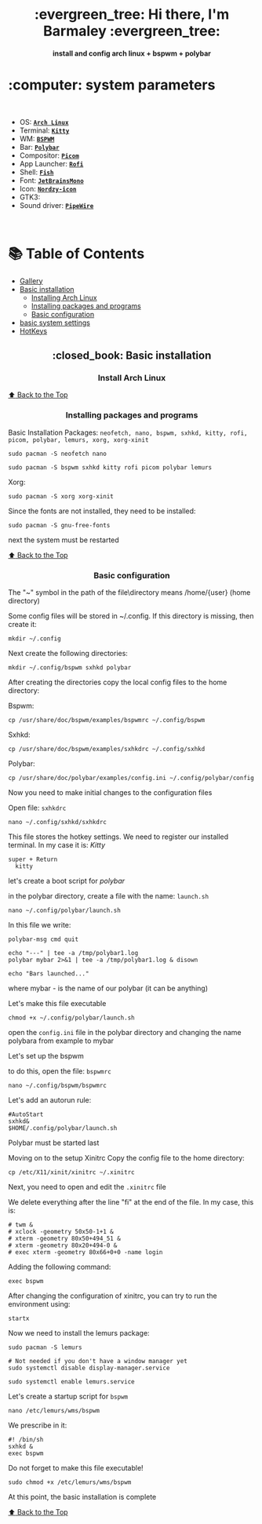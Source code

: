 <h1 align="center"> :evergreen_tree: Hi there, I'm Barmaley :evergreen_tree: </h1>
<h4 align="center"> install and config arch linux  + bspwm + polybar </h4>

<!-- INFORMATION -->
<h1 align="left"> :computer: system parameters </h1> 

<!-- добавить показатели системы -->
<!-- <img src="demonstration/1.png" alt="rice" align="right" width="500px"> -->

</br>

 - OS: [**`Arch Linux`**](https://archlinux.org/)
 - Terminal: [**`Kitty`**](https://sw.kovidgoyal.net/kitty/)
 - WM: [**`BSPWM`**](https://github.com/baskerville/bspwm)
 - Bar: [**`Polybar`**](https://github.com/polybar/polybar)
 - Compositor: [**`Picom`**](https://github.com/yshui/picom)
 - App Launcher: [**`Rofi`**](https://github.com/davatorium/rofi)
 - Shell: [**`Fish`**](https://github.com/fish-shell/fish-shell)
 - Font: [**`JetBrainsMono`**](https://www.jetbrains.com/lp/mono/)
 - Icon: [**`Nordzy-icon`**](https://github.com/alvatip/Nordzy-icon)
 - GTK3:
 - Sound driver: [**`PipeWire`**](https://github.com/mikeroyal/PipeWire-Guide#Installing-PipeWire-on-Arch-Linux)

</br>

<a name="Table-of-Contents"></a>

# :books: Table of Contents 

+ [Gallery](#)
+ [Basic installation](#Basic-installation)
  + [Installing Arch Linux](#Install-Arch-Linux)
  + [Installing packages and programs](#Installing-packages-and-programs)
  + [Basic configuration](#basic-configurationt)
+ [basic system settings](#)
+ [HotKeys](#) 

<a name="Basic-installation"></a>

<h2 align="center"> :closed_book: Basic installation </h2>

<a name="Install-Arch-Linux"></a>

<h3 align="center"> Install Arch Linux </h3>

[:arrow_up: Back to the Top](#Table-of-Contents)

<a name="Installing-packages-and-programs"></a>

<h3 align="center"> Installing packages and programs </h3>

Basic Installation Packages: `neofetch, nano, bspwm, sxhkd, kitty, rofi, picom, polybar, lemurs, xorg, xorg-xinit`
~~~
sudo pacman -S neofetch nano
~~~
~~~
sudo pacman -S bspwm sxhkd kitty rofi picom polybar lemurs
~~~

Xorg:
~~~
sudo pacman -S xorg xorg-xinit
~~~

Since the fonts are not installed, they need to be installed:
~~~
sudo pacman -S gnu-free-fonts
~~~

next the system must be restarted

[:arrow_up: Back to the Top](#Table-of-Contents)

<a name="basic-configurationt"></a>

<h3 align="center"> Basic configuration </h3>

The "~" symbol in the path of the file\directory means /home/{user} (home directory)

Some config files will be stored in ~/.config. If this directory is missing, then create it:
~~~
mkdir ~/.config
~~~

Next create the following directories:
~~~
mkdir ~/.config/bspwm sxhkd polybar
~~~

After creating the directories copy the local config files to the home directory:

Bspwm:
~~~
cp /usr/share/doc/bspwm/examples/bspwmrc ~/.config/bspwm
~~~

Sxhkd:
~~~
cp /usr/share/doc/bspwm/examples/sxhkdrc ~/.config/sxhkd
~~~

Polybar:
~~~
cp /usr/share/doc/polybar/examples/config.ini ~/.config/polybar/config
~~~

Now you need to make initial changes to the configuration files

Open file: `sxhkdrc`
~~~
nano ~/.config/sxhkd/sxhkdrc
~~~

This file stores the hotkey settings. We need to register our installed terminal. In my case it is: *Kitty*
~~~
super + Return    
  kitty
~~~

let's create a boot script for *polybar*

in the polybar directory, create a file with the name: `launch.sh`
~~~
nano ~/.config/polybar/launch.sh
~~~

In this file we write:
~~~
polybar-msg cmd quit

echo "---" | tee -a /tmp/polybar1.log
polybar mybar 2>&1 | tee -a /tmp/polybar1.log & disown

echo "Bars launched..."
~~~

where mybar - is the name of our polybar (it can be anything)

Let's make this file executable
~~~
chmod +x ~/.config/polybar/launch.sh
~~~

open the `config.ini` file in the polybar directory and changing the name polybara from example to mybar

Let's set up the bspwm

to do this, open the file: `bspwmrc`
~~~
nano ~/.config/bspwm/bspwmrc
~~~

Let's add an autorun rule:
~~~
#AutoStart
sxhkd&
$HOME/.config/polybar/launch.sh 
~~~

Polybar must be started last

Moving on to the setup Xinitrc
Copy the config file to the home directory:
~~~
cp /etc/X11/xinit/xinitrc ~/.xinitrc
~~~
Next, you need to open and edit the `.xinitrc` file

We delete everything after the line "fi" at the end of the file. In my case, this is:
~~~
# twm &
# xclock -geometry 50x50-1+1 &
# xterm -geometry 80x50+494_51 &
# xterm -geometry 80x20+494-0 &
# exec xterm -geometry 80x66+0+0 -name login
~~~

Adding the following command:
~~~
exec bspwm 
~~~

After changing the configuration of xinitrc, you can try to run the environment using:
~~~
startx
~~~

Now we need to install the lemurs package: 
~~~
sudo pacman -S lemurs

# Not needed if you don't have a window manager yet
sudo systemctl disable display-manager.service

sudo systemctl enable lemurs.service
~~~

Let's create a startup script for `bspwm`
~~~
nano /etc/lemurs/wms/bspwm
~~~
We prescribe in it:
~~~
#! /bin/sh
sxhkd &
exec bspwm
~~~
Do not forget to make this file executable!
~~~
sudo chmod +x /etc/lemurs/wms/bspwm
~~~
At this point, the basic installation is complete

[:arrow_up: Back to the Top](#Table-of-Contents)
